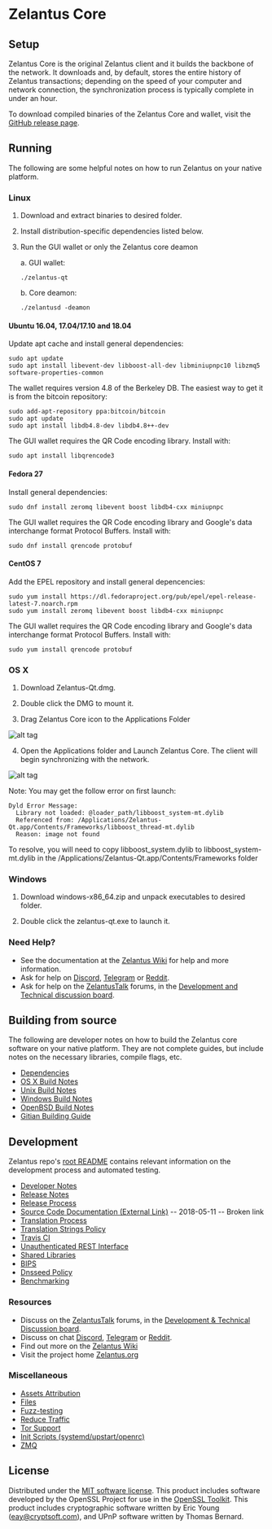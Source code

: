 Zelantus Core
==============

Setup
---------------------
Zelantus Core is the original Zelantus client and it builds the backbone of the network. It downloads and, by default, stores the entire history of Zelantus transactions; depending on the speed of your computer and network connection, the synchronization process is typically complete in under an hour.

To download compiled binaries of the Zelantus Core and wallet, visit the [GitHub release page](https://github.com/ZelantusProject/Zelantus/releases).

Running
---------------------
The following are some helpful notes on how to run Zelantus on your native platform.

### Linux

1) Download and extract binaries to desired folder.

2) Install distribution-specific dependencies listed below.

3) Run the GUI wallet or only the Zelantus core deamon

   a. GUI wallet:
   
   `./zelantus-qt`

   b. Core deamon:
   
   `./zelantusd -deamon`

#### Ubuntu 16.04, 17.04/17.10 and 18.04

Update apt cache and install general dependencies:

```
sudo apt update
sudo apt install libevent-dev libboost-all-dev libminiupnpc10 libzmq5 software-properties-common
```

The wallet requires version 4.8 of the Berkeley DB. The easiest way to get it is from the bitcoin repository: 

```
sudo add-apt-repository ppa:bitcoin/bitcoin
sudo apt update
sudo apt install libdb4.8-dev libdb4.8++-dev
```

The GUI wallet requires the QR Code encoding library. Install with:

`sudo apt install libqrencode3`

#### Fedora 27

Install general dependencies:

`sudo dnf install zeromq libevent boost libdb4-cxx miniupnpc`

The GUI wallet requires the QR Code encoding library and Google's data interchange format Protocol Buffers. Install with:

`sudo dnf install qrencode protobuf`

#### CentOS 7

Add the EPEL repository and install general depencencies:

```
sudo yum install https://dl.fedoraproject.org/pub/epel/epel-release-latest-7.noarch.rpm
sudo yum install zeromq libevent boost libdb4-cxx miniupnpc
```

The GUI wallet requires the QR Code encoding library and Google's data interchange format Protocol Buffers. Install with:

`sudo yum install qrencode protobuf`

### OS X

1) Download Zelantus-Qt.dmg.

2) Double click the DMG to mount it. 

3) Drag Zelantus Core icon to the Applications Folder

![alt tag](https://i.imgur.com/GLhBFUV.png)

4) Open the Applications folder and Launch Zelantus Core. The client will begin synchronizing with the network.

![alt tag](https://i.imgur.com/v3962qo.png)

Note: You may get the follow error on first launch:
```
Dyld Error Message:
  Library not loaded: @loader_path/libboost_system-mt.dylib
  Referenced from: /Applications/Zelantus-Qt.app/Contents/Frameworks/libboost_thread-mt.dylib
  Reason: image not found
```
To resolve, you will need to copy libboost_system.dylib to libboost_system-mt.dylib in the /Applications/Zelantus-Qt.app/Contents/Frameworks folder

### Windows

1) Download windows-x86_64.zip and unpack executables to desired folder.

2) Double click the zelantus-qt.exe to launch it.

### Need Help?

- See the documentation at the [Zelantus Wiki](https://zelantus.wiki/wiki/Zelantus_Wiki)
for help and more information.
- Ask for help on [Discord](https://discord.gg/DUkcBst), [Telegram](https://t.me/ZelantusDev) or [Reddit](https://www.reddit.com/r/Zelantus/).
- Ask for help on the [ZelantusTalk](https://www.zelantustalk.org/) forums, in the [Development and Technical discussion board](https://www.zelantustalk.org/?forum=661517).

Building from source
---------------------
The following are developer notes on how to build the Zelantus core software on your native platform. They are not complete guides, but include notes on the necessary libraries, compile flags, etc.

- [Dependencies](https://github.com/ZelantusProject/Zelantus/tree/master/doc/dependencies.md)
- [OS X Build Notes](https://github.com/ZelantusProject/Zelantus/tree/master/doc/build-osx.md)
- [Unix Build Notes](https://github.com/ZelantusProject/Zelantus/tree/master/doc/build-unix.md)
- [Windows Build Notes](https://github.com/ZelantusProject/Zelantus/tree/master/doc/build-windows.md)
- [OpenBSD Build Notes](https://github.com/ZelantusProject/Zelantus/tree/master/doc/build-openbsd.md)
- [Gitian Building Guide](https://github.com/ZelantusProject/Zelantus/tree/master/doc/gitian-building.md)

Development
---------------------
Zelantus repo's [root README](https://github.com/ZelantusProject/Zelantus/blob/master/README.md) contains relevant information on the development process and automated testing.

- [Developer Notes](https://github.com/ZelantusProject/Zelantus/blob/master/doc/developer-notes.md)
- [Release Notes](https://github.com/ZelantusProject/Zelantus/blob/master/doc/release-notes.md)
- [Release Process](https://github.com/ZelantusProject/Zelantus/blob/master/doc/release-process.md)
- [Source Code Documentation (External Link)](https://dev.visucore.com/zelantus/doxygen/) -- 2018-05-11 -- Broken link
- [Translation Process](https://github.com/ZelantusProject/Zelantus/blob/master/doc/translation_process.md)
- [Translation Strings Policy](https://github.com/ZelantusProject/Zelantus/blob/master/doc/translation_strings_policy.md)
- [Travis CI](https://github.com/ZelantusProject/Zelantus/blob/master/doc/travis-ci.md)
- [Unauthenticated REST Interface](https://github.com/ZelantusProject/Zelantus/blob/master/doc/REST-interface.md)
- [Shared Libraries](https://github.com/ZelantusProject/Zelantus/blob/master/doc/shared-libraries.md)
- [BIPS](https://github.com/ZelantusProject/Zelantus/blob/master/doc/bips.md)
- [Dnsseed Policy](https://github.com/ZelantusProject/Zelantus/blob/master/doc/dnsseed-policy.md)
- [Benchmarking](https://github.com/ZelantusProject/Zelantus/blob/master/doc/benchmarking.md)

### Resources
- Discuss on the [ZelantusTalk](https://www.zelantustalk.org/) forums, in the [Development & Technical Discussion board](https://www.zelantustalk.org/?forum=661517).
- Discuss on chat [Discord](https://discord.gg/DUkcBst), [Telegram](https://t.me/ZelantusDev) or [Reddit](https://www.reddit.com/r/Zelantus/).
- Find out more on the [Zelantus Wiki](https://zelantus.wiki/wiki/Zelantus_Wiki)
- Visit the project home [Zelantus.org](https://zelantus.com)

### Miscellaneous
- [Assets Attribution](https://github.com/ZelantusProject/Zelantus/blob/master/doc/assets-attribution.md)
- [Files](https://github.com/ZelantusProject/Zelantus/blob/master/doc/files.md)
- [Fuzz-testing](https://github.com/ZelantusProject/Zelantus/blob/master/doc/fuzzing.md)
- [Reduce Traffic](https://github.com/ZelantusProject/Zelantus/blob/master/doc/reduce-traffic.md)
- [Tor Support](https://github.com/ZelantusProject/Zelantus/blob/master/doc/tor.md)
- [Init Scripts (systemd/upstart/openrc)](https://github.com/ZelantusProject/Zelantus/blob/master/doc/init.md)
- [ZMQ](https://github.com/ZelantusProject/Zelantus/blob/master/doc/zmq.md)

License
---------------------
Distributed under the [MIT software license](https://github.com/ZelantusProject/Zelantus/blob/master/COPYING).
This product includes software developed by the OpenSSL Project for use in the [OpenSSL Toolkit](https://www.openssl.org/). This product includes
cryptographic software written by Eric Young ([eay@cryptsoft.com](mailto:eay@cryptsoft.com)), and UPnP software written by Thomas Bernard.
